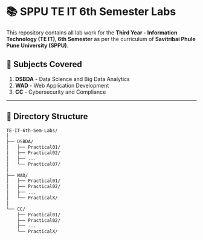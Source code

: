 # 📚 SPPU TE IT 6th Semester Labs

This repository contains all lab work for the **Third Year - Information Technology (TE IT), 6th Semester** as per the curriculum of **Savitribai Phule Pune University (SPPU)**.

## 📁 Subjects Covered

1. **DSBDA** - Data Science and Big Data Analytics  
2. **WAD** - Web Application Development  
3. **CC** - Cybersecurity and Compliance  

---

## 📌 Directory Structure

```bash
TE-IT-6th-Sem-Labs/
│
├── DSBDA/
│   ├── Practical01/
│   ├── Practical02/
│   ├── ...
│   └── Practical07/
│
├── WAD/
│   ├── Practical01/
│   ├── Practical02/
│   ├── ...
│   └── PracticalX/
│
└── CC/
    ├── Practical01/
    ├── Practical02/
    ├── ...
    └── PracticalX/
